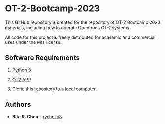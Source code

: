 # OT-2-Bootcamp-2023

This GitHub repository is created for the repository of OT-2 Bootcamp 2023 materials, including how to operate Opentrons OT-2 systems.

All code for this project is freely distributed for academic and commercial uses under the MIT license.

## Software Requirements

1. [Python 3](https://www.python.org/downloads/)

2. [OT2 APP](https://opentrons.com/ot-app)

3. Clone this [repository](
  https://github.com/DAMPLAB/OT-2-Bootcamp-2023) to a local computer.

## Authors

* **Rita R. Chen** - [rychen58](https://github.com/rychen58)
